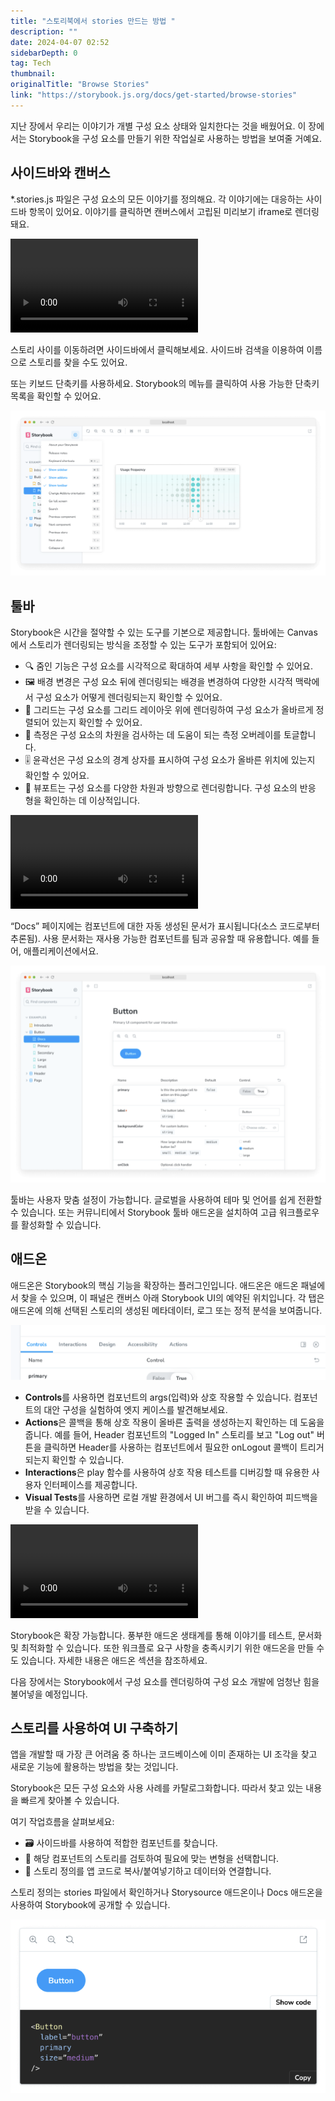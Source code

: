 ```yaml
---
title: "스토리북에서 stories 만드는 방법 "
description: ""
date: 2024-04-07 02:52
sidebarDepth: 0
tag: Tech
thumbnail: 
originalTitle: "Browse Stories"
link: "https://storybook.js.org/docs/get-started/browse-stories"
---
```



지난 장에서 우리는 이야기가 개별 구성 요소 상태와 일치한다는 것을 배웠어요. 이 장에서는 Storybook을 구성 요소를 만들기 위한 작업실로 사용하는 방법을 보여줄 거예요.

## 사이드바와 캔버스

*.stories.js 파일은 구성 요소의 모든 이야기를 정의해요. 각 이야기에는 대응하는 사이드바 항목이 있어요. 이야기를 클릭하면 캔버스에서 고립된 미리보기 iframe로 렌더링돼요.

<video autoplay playsinline loop>
  <source src="@source/docs/Tech/2024-04-07-BrowseStories/img/BrowseStories_0.mp4" type="video/mp4">
</video>



스토리 사이를 이동하려면 사이드바에서 클릭해보세요. 사이드바 검색을 이용하여 이름으로 스토리를 찾을 수도 있어요.

또는 키보드 단축키를 사용하세요. Storybook의 메뉴를 클릭하여 사용 가능한 단축키 목록을 확인할 수 있어요.

<img src="./img/BrowseStories_0.png" />

## 툴바



Storybook은 시간을 절약할 수 있는 도구를 기본으로 제공합니다. 툴바에는 Canvas에서 스토리가 렌더링되는 방식을 조정할 수 있는 도구가 포함되어 있어요:

- 🔍 줌인 기능은 구성 요소를 시각적으로 확대하여 세부 사항을 확인할 수 있어요.
- 🖼 배경 변경은 구성 요소 뒤에 렌더링되는 배경을 변경하여 다양한 시각적 맥락에서 구성 요소가 어떻게 렌더링되는지 확인할 수 있어요.
- 📐 그리드는 구성 요소를 그리드 레이아웃 위에 렌더링하여 구성 요소가 올바르게 정렬되어 있는지 확인할 수 있어요.
- 📏 측정은 구성 요소의 차원을 검사하는 데 도움이 되는 측정 오버레이를 토글합니다.
- 🎚️ 윤곽선은 구성 요소의 경계 상자를 표시하여 구성 요소가 올바른 위치에 있는지 확인할 수 있어요.
- 📱 뷰포트는 구성 요소를 다양한 차원과 방향으로 렌더링합니다. 구성 요소의 반응 형을 확인하는 데 이상적입니다.

<video autoplay playsinline loop>
  <source src="@source/docs/Tech/2024-04-07-BrowseStories/img/BrowseStories_1.mp4" type="video/mp4">
</video>

“Docs” 페이지에는 컴포넌트에 대한 자동 생성된 문서가 표시됩니다(소스 코드로부터 추론됨). 사용 문서화는 재사용 가능한 컴포넌트를 팀과 공유할 때 유용합니다. 예를 들어, 애플리케이션에서요.



<img src="./img/BrowseStories_1.png" />

툴바는 사용자 맞춤 설정이 가능합니다. 글로벌을 사용하여 테마 및 언어를 쉽게 전환할 수 있습니다. 또는 커뮤니티에서 Storybook 툴바 애드온을 설치하여 고급 워크플로우를 활성화할 수 있습니다.

## 애드온

애드온은 Storybook의 핵심 기능을 확장하는 플러그인입니다. 애드온은 애드온 패널에서 찾을 수 있으며, 이 패널은 캔버스 아래 Storybook UI의 예약된 위치입니다. 각 탭은 애드온에 의해 선택된 스토리의 생성된 메타데이터, 로그 또는 정적 분석을 보여줍니다.



![이미지](./img/BrowseStories_2.png)

- **Controls**를 사용하면 컴포넌트의 args(입력)와 상호 작용할 수 있습니다. 컴포넌트의 대안 구성을 실험하여 엣지 케이스를 발견해보세요.
- **Actions**은 콜백을 통해 상호 작용이 올바른 출력을 생성하는지 확인하는 데 도움을 줍니다. 예를 들어, Header 컴포넌트의 "Logged In" 스토리를 보고 "Log out" 버튼을 클릭하면 Header를 사용하는 컴포넌트에서 필요한 onLogout 콜백이 트리거되는지 확인할 수 있습니다.
- **Interactions**은 play 함수를 사용하여 상호 작용 테스트를 디버깅할 때 유용한 사용자 인터페이스를 제공합니다.
- **Visual Tests**를 사용하면 로컬 개발 환경에서 UI 버그를 즉시 확인하여 피드백을 받을 수 있습니다.

<video autoplay playsinline loop>
  <source src="@source/docs/Tech/2024-04-07-BrowseStories/img/BrowseStories_2.mp4" type="video/mp4">
</video>

Storybook은 확장 가능합니다. 풍부한 애드온 생태계를 통해 이야기를 테스트, 문서화 및 최적화할 수 있습니다. 또한 워크플로 요구 사항을 충족시키기 위한 애드온을 만들 수도 있습니다. 자세한 내용은 애드온 섹션을 참조하세요.



다음 장에서는 Storybook에서 구성 요소를 렌더링하여 구성 요소 개발에 엄청난 힘을 불어넣을 예정입니다.

## 스토리를 사용하여 UI 구축하기

앱을 개발할 때 가장 큰 어려움 중 하나는 코드베이스에 이미 존재하는 UI 조각을 찾고 새로운 기능에 활용하는 방법을 찾는 것입니다.

Storybook은 모든 구성 요소와 사용 사례를 카탈로그화합니다. 따라서 찾고 있는 내용을 빠르게 찾아볼 수 있습니다.



여기 작업흐름을 살펴보세요:

- 🗃 사이드바를 사용하여 적합한 컴포넌트를 찾습니다.
- 👀 해당 컴포넌트의 스토리를 검토하여 필요에 맞는 변형을 선택합니다.
- 📝 스토리 정의를 앱 코드로 복사/붙여넣기하고 데이터와 연결합니다.

스토리 정의는 stories 파일에서 확인하거나 Storysource 애드온이나 Docs 애드온을 사용하여 Storybook에 공개할 수 있습니다.

![스토리 찾기](./img/BrowseStories_3.png)